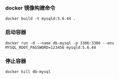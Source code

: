 ### docker 镜像构建命令

```
docker build -t mysqld:5.6.44 .
```

### 启动容器

```
docker run -d --name db-mysql -p 3306:3306 --env MYSQL_ROOT_PASSWORD=123456 mysqld:5.6.44
```

### 停止容器

```
docker kill db-mysql
```